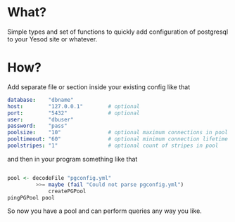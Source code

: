 # What?

Simple types and set of functions to quickly add configuration of
postgresql to your Yesod site or whatever.

# How?

Add separate file or section inside your existing config like that

```yml
database:    "dbname"
host:        "127.0.0.1"        # optional
port:        "5432"             # optional
user:        "dbuser"
password:    "pass"
poolsize:    "10"               # optional maximum connections in pool
pooltimeout: "60"               # optional minimum connection lifetime
poolstripes: "1"                # optional count of stripes in pool
```

and then in your program something like that

```haskell

pool <- decodeFile "pgconfig.yml"
         >>= maybe (fail "Could not parse pgconfig.yml")
             createPGPool
pingPGPool pool
```

So now you have a pool and can perform queries any way you like.